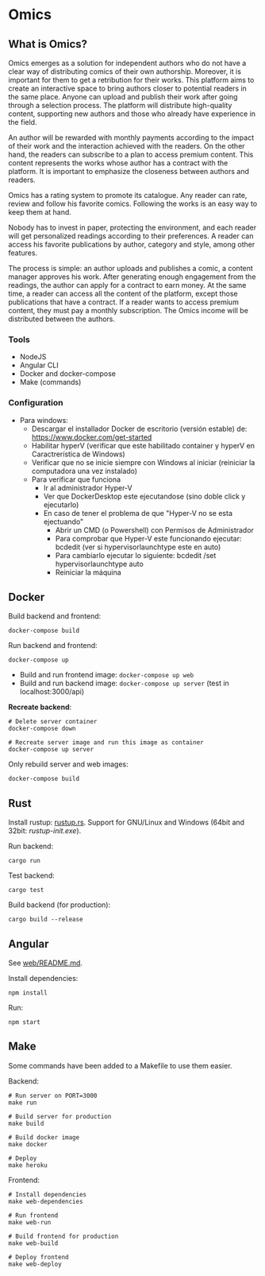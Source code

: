 # Omics

## What is Omics?

Omics emerges as a solution for independent authors who do not have a clear way
of distributing comics of their own authorship. Moreover, it is important for
them to get a retribution for their works. This platform aims to create an
interactive space to bring authors closer to potential readers in the same
place. Anyone can upload and publish their work after going through a selection
process. The platform will distribute high-quality content, supporting new
authors and those who already have experience in the field. 

An author will be rewarded with monthly payments according to the impact of
their work and the interaction achieved with the readers. On the other hand,
the readers can subscribe to a plan to access premium content.  This content
represents the works whose author has a contract with the platform. It is
important to emphasize the closeness between authors and readers. 

Omics has a rating system to promote its catalogue. Any reader can rate, review
and follow his favorite comics. Following the works is an easy way to keep them
at hand.

Nobody has to invest in paper, protecting the environment, and each reader will
get personalized readings according to their preferences. A reader can access
his favorite publications by author, category and style, among other features.

The process is simple: an author uploads and publishes a comic, a content
manager approves his work. After generating enough engagement from the
readings, the author can apply for a contract to earn money. At the same time,
a reader can access all the content of the platform, except those publications
that have a contract. If a reader wants to access premium content, they must
pay a monthly subscription. The Omics income will be distributed between the
authors.

### Tools
- NodeJS
- Angular CLI
- Docker and docker-compose
- Make (commands)

### Configuration
- Para windows:
  - Descargar el installador Docker de escritorio (versión estable) de: https://www.docker.com/get-started
  - Habilitar hyperV (verificar que este habilitado container y hyperV en Caractrerística de Windows)
  - Verificar que no se inicie siempre con Windows al iniciar (reiniciar la computadora una vez instalado)
  - Para verificar que funciona
    * Ir al administrador Hyper-V
    * Ver que DockerDesktop este ejecutandose (sino doble click y ejecutarlo)
    * En caso de tener el problema de que "Hyper-V no se esta ejectuando"
      - Abrir un CMD (o Powershell) con Permisos de Administrador
      - Para comprobar que Hyper-V este funcionando ejecutar: bcdedit  (ver si hypervisorlaunchtype este en auto)
      - Para cambiarlo ejecutar lo siguiente: bcdedit /set hypervisorlaunchtype auto
      - Reiniciar la máquina

## Docker

Build backend and frontend:

```
docker-compose build
```

Run backend and frontend:

```
docker-compose up
```

- Build and run frontend image: `docker-compose up web`
- Build and run backend image: `docker-compose up server` (test in localhost:3000/api)

**Recreate backend**:

```
# Delete server container
docker-compose down

# Recreate server image and run this image as container
docker-compose up server
```

Only rebuild server and web images:

```
docker-compose build
```

## Rust

Install rustup: [rustup.rs](https://rustup.rs/). Support for GNU/Linux and Windows (64bit and 32bit: *rustup-init.exe*).

Run backend:

```
cargo run
```

Test backend:

```
cargo test
```

Build backend (for production):

```
cargo build --release
```

## Angular

See [web/README.md](./web/README.md).

Install dependencies:

```
npm install
```

Run:

```
npm start
```

## Make

Some commands have been added to a Makefile to use them easier.

Backend:

```
# Run server on PORT=3000
make run

# Build server for production
make build

# Build docker image
make docker

# Deploy
make heroku
```

Frontend:

```
# Install dependencies
make web-dependencies

# Run frontend
make web-run

# Build frontend for production
make web-build

# Deploy frontend
make web-deploy
```
